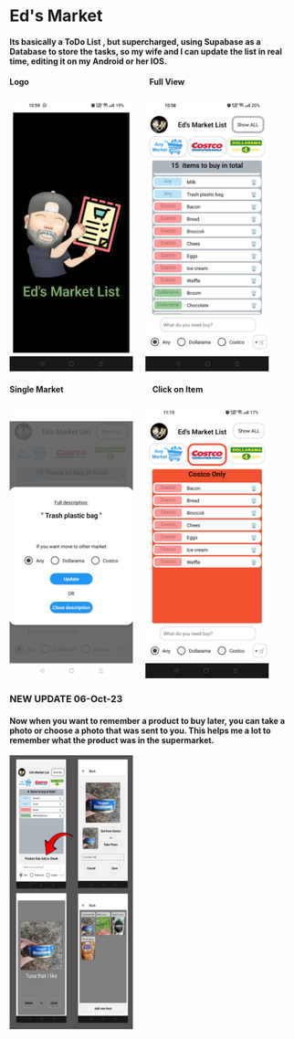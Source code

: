# Ed's Market

<h4> Its basically a ToDo List , but supercharged, using Supabase as a Database to store the tasks, so my wife and I can update the list in real time, editing it on my Android or her IOS.</h4>

<h4>Logo &emsp; &emsp; &emsp; &emsp; &emsp; &emsp; &emsp; &emsp; &emsp; &emsp; &emsp; &emsp; Full View</h4>

<img src="./assets/readmePic/256276269-2eb4c1a6-d7cf-4657-ba0e-1745630117dd.jpg" width="216" height="480"> &emsp; <img src="./assets/readmePic/256276437-7c3ef8f8-0d4b-4c54-8f2f-c3870c7c5808.jpg" width="216" height="480">

<h4>Single Market &emsp; &emsp; &emsp; &emsp;&emsp; &emsp; &emsp; &emsp; &emsp; Click on Item</h4>

<img src="./assets/readmePic/256276649-3115261e-c900-4d3b-9c2b-9a7a1d7641f7.jpg" width="216" height="480"> &emsp; <img src="./assets/readmePic/256280449-f1b3f293-3d19-4ccd-b5b2-ace952f306f8.jpg" width="216" height="480">

<h3> NEW UPDATE 06-Oct-23</h3>

<h4>Now when you want to remember a product to buy later, you can take a photo or choose a photo that was sent to you. This helps me a lot to remember what the product was in the supermarket.</h4>

<img src="./assets/readmePic/1696517869113.jpeg" width="216" height="480">
